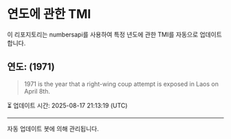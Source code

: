 
# 연도에 관한 TMI

이 리포지토리는 numbersapi를 사용하여 특정 년도에 관한 TMI를 자동으로 업데이트합니다.

## 연도: (1971)
> 1971 is the year that a right-wing coup attempt is exposed in Laos on April 8th.

⏳ 업데이트 시간: 2025-08-17 21:13:19 (UTC)

---
자동 업데이트 봇에 의해 관리됩니다.
